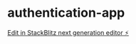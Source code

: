 # authentication-app

[Edit in StackBlitz next generation editor ⚡️](https://stackblitz.com/~/github.com/AhtnamasAyirpuna/authentication-app)